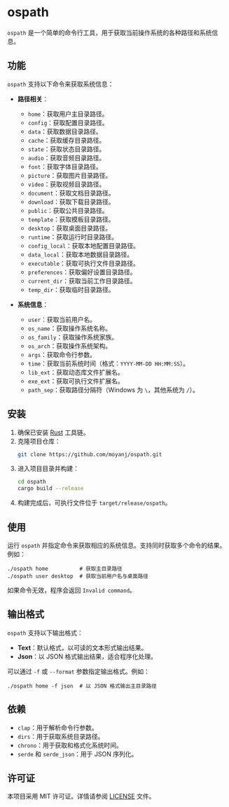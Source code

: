# ospath

`ospath` 是一个简单的命令行工具，用于获取当前操作系统的各种路径和系统信息。

## 功能

`ospath` 支持以下命令来获取系统信息：

- **路径相关**：
  - `home`：获取用户主目录路径。
  - `config`：获取配置目录路径。
  - `data`：获取数据目录路径。
  - `cache`：获取缓存目录路径。
  - `state`：获取状态目录路径。
  - `audio`：获取音频目录路径。
  - `font`：获取字体目录路径。
  - `picture`：获取图片目录路径。
  - `video`：获取视频目录路径。
  - `document`：获取文档目录路径。
  - `download`：获取下载目录路径。
  - `public`：获取公共目录路径。
  - `template`：获取模板目录路径。
  - `desktop`：获取桌面目录路径。
  - `runtime`：获取运行时目录路径。
  - `config_local`：获取本地配置目录路径。
  - `data_local`：获取本地数据目录路径。
  - `executable`：获取可执行文件目录路径。
  - `preferences`：获取偏好设置目录路径。
  - `current_dir`：获取当前工作目录路径。
  - `temp_dir`：获取临时目录路径。

- **系统信息**：
  - `user`：获取当前用户名。
  - `os_name`：获取操作系统名称。
  - `os_family`：获取操作系统家族。
  - `os_arch`：获取操作系统架构。
  - `args`：获取命令行参数。
  - `time`：获取当前系统时间（格式：`YYYY-MM-DD HH:MM:SS`）。
  - `lib_ext`：获取动态库文件扩展名。
  - `exe_ext`：获取可执行文件扩展名。
  - `path_sep`：获取路径分隔符（Windows 为 `\`，其他系统为 `/`）。

## 安装

1. 确保已安装 [Rust](https://www.rust-lang.org/) 工具链。
2. 克隆项目仓库：
   ```bash
   git clone https://github.com/moyanj/ospath.git
   ```
3. 进入项目目录并构建：
   ```bash
   cd ospath
   cargo build --release
   ```
4. 构建完成后，可执行文件位于 `target/release/ospath`。

## 使用

运行 `ospath` 并指定命令来获取相应的系统信息。支持同时获取多个命令的结果。例如：

```
./ospath home          # 获取主目录路径
./ospath user desktop  # 获取当前用户名与桌面路径
```

如果命令无效，程序会返回 `Invalid command`。

## 输出格式

`ospath` 支持以下输出格式：

- **Text**：默认格式，以可读的文本形式输出结果。
- **Json**：以 JSON 格式输出结果，适合程序化处理。

可以通过 `-f` 或 `--format` 参数指定输出格式。例如：

```
./ospath home -f json  # 以 JSON 格式输出主目录路径
```

## 依赖

- `clap`：用于解析命令行参数。
- `dirs`：用于获取系统目录路径。
- `chrono`：用于获取和格式化系统时间。
- `serde` 和 `serde_json`：用于 JSON 序列化。

## 许可证

本项目采用 MIT 许可证。详情请参阅 [LICENSE](LICENSE) 文件。

